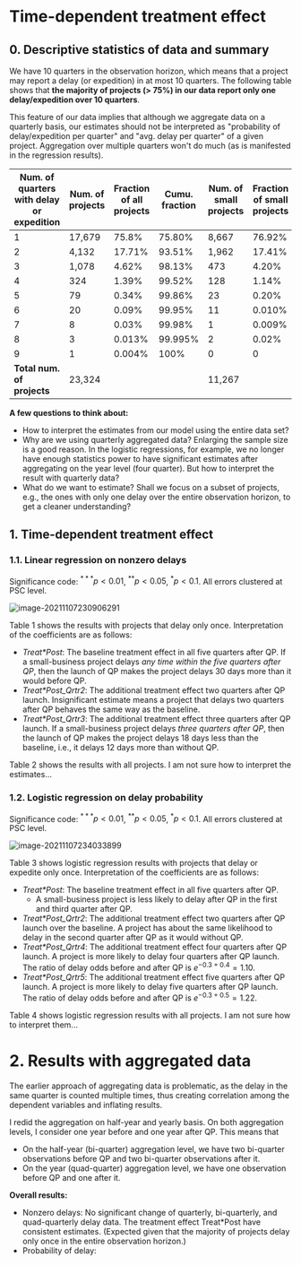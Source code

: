 # Time-dependent treatment effect

## 0. Descriptive statistics of data and summary

We have 10 quarters in the observation horizon, which means that a project may report a delay (or expedition) in at most 10 quarters. The following table shows that **the majority of projects (> 75%) in our data report only one delay/expedition over 10 quarters**.

This feature of our data implies that although we aggregate data on a quarterly basis, our estimates should not be interpreted as "probability of delay/expedition per quarter" and "avg. delay per quarter" of a given project. Aggregation over multiple quarters won't do much (as is manifested in the regression results).

| Num. of quarters with delay or expedition | Num. of projects | Fraction of all projects | Cumu. fraction | Num. of small projects | Fraction of small projects | Cumu. fraction | Num. of large projects | Fraction of large projects | Cumu. fraction |
| ----------------------------------------- | ---------------- | ------------------------ | -------------- | ---------------------- | -------------------------- | -------------- | ---------------------- | -------------------------- | -------------- |
| 1                                         | 17,679           | 75.8%                    | 75.80%         | 8,667                  | 76.92%                     | 76.92%         | 9,012                  | 74.74%                     | 74.74%         |
| 2                                         | 4,132            | 17.71%                   | 93.51%         | 1,962                  | 17.41%                     | 94.34%         | 2,170                  | 18.00%                     | 92.74%         |
| 3                                         | 1,078            | 4.62%                    | 98.13%         | 473                    | 4.20%                      | 98.54%         | 605                    | 5.02%                      | 97.76%         |
| 4                                         | 324              | 1.39%                    | 99.52%         | 128                    | 1.14%                      | 99.67%         | 196                    | 1.62%                      | 99.39%         |
| 5                                         | 79               | 0.34%                    | 99.86%         | 23                     | 0.20%                      | 99.87%         | 56                     | 0.46%                      | 99.85%         |
| 6                                         | 20               | 0.09%                    | 99.95%         | 11                     | 0.010%                     | 99.97%         | 9                      | 0.07%                      | 99.92%         |
| 7                                         | 8                | 0.03%                    | 99.98%         | 1                      | 0.009%                     | 99.98%         | 7                      | 0.058%                     | 99.98%         |
| 8                                         | 3                | 0.013%                   | 99.995%        | 2                      | 0.02%                      | 100%           | 1                      | 0.008%                     | 99.99%         |
| 9                                         | 1                | 0.004%                   | 100%           | 0                      | 0                          | 100%           | 1                      | 0.008%                     | 100%           |
| **Total num. of projects**                | 23,324           |                          |                | 11,267                 |                            |                | 12,057                 |                            |                |

**A few questions to think about:**

- How to interpret the estimates from our model using the entire data set?
- Why are we using quarterly aggregated data? Enlarging the sample size is a good reason. In the logistic regressions, for example, we no longer have enough statistics power to have significant estimates after aggregating on the year level (four quarter). But how to interpret the result with quarterly data?
- What do we want to estimate? Shall we focus on a subset of projects, e.g., the ones with only one delay over the entire observation horizon, to get a cleaner understanding?



## 1. Time-dependent treatment effect

### 1.1. Linear regression on nonzero delays

Significance code: $^{***} p<0.01$, $^{**} p<0.05$, $^* p<0.1$. All errors clustered at PSC level.

![image-20211107230906291](C:\Users\jxn174\AppData\Roaming\Typora\typora-user-images\image-20211107230906291.png)



Table 1 shows the results with projects that delay only once. Interpretation of the coefficients are as follows:

- _Treat*Post_: The baseline treatment effect in all five quarters after QP. If a small-business project delays _any time within the five quarters after QP_, then the launch of QP makes the project delays 30 days more than it would before QP.
- _Treat*Post_Qrtr2_: The additional treatment effect two quarters after QP launch. Insignificant estimate means a project that delays two quarters after QP behaves the same way as the baseline.
- _Treat*Post_Qrtr3_: The additional treatment effect three quarters after QP launch. If a small-business project delays _three quarters after QP_, then the launch of QP makes the project delays 18 days less than the baseline, i.e., it delays 12 days more than without QP.



Table 2 shows the results with all projects. I am not sure how to interpret the estimates...



### 1.2. Logistic regression on delay probability

Significance code: $^{***} p<0.01$, $^{**} p<0.05$, $^* p<0.1$. All errors clustered at PSC level.

![image-20211107234033899](C:\Users\jxn174\AppData\Roaming\Typora\typora-user-images\image-20211107234033899.png)

Table 3 shows logistic regression results with projects that delay or expedite only once.  Interpretation of the coefficients are as follows:

- _Treat*Post_: The baseline treatment effect in all five quarters after QP. 
  - A small-business project is less likely to delay after QP in the first and third quarter after QP.
- _Treat*Post_Qrtr2_: The additional treatment effect two quarters after QP launch over the baseline. A project has about the same likelihood to delay in the second quarter after QP as it would without QP.
- _Treat*Post_Qrtr4_: The additional treatment effect four quarters after QP launch. A project is more likely to delay four quarters after QP launch. The ratio of delay odds before and after QP is $e^{-0.3+0.4}=1.10$.
- _Treat*Post_Qrtr5_: The additional treatment effect five quarters after QP launch. A project is more likely to delay five quarters after QP launch. The ratio of delay odds before and after QP is $e^{-0.3+0.5}=1.22$.



Table 4 shows logistic regression results with all projects. I am not sure how to interpret them...



# 2. Results with aggregated data

The earlier approach of aggregating data is problematic, as the delay in the same quarter is counted multiple times, thus creating correlation among the dependent variables and inflating results.

I redid the aggregation on half-year and yearly basis. On both aggregation levels, I consider one year before and one year after QP. This means that

-  On the half-year (bi-quarter) aggregation level, we have two bi-quarter observations before QP and two bi-quarter observations after it.
- On the year (quad-quarter) aggregation level, we have one observation before QP and one after it.

**Overall results:**

- Nonzero delays: No significant change of quarterly, bi-quarterly, and quad-quarterly delay data. The treatment effect Treat*Post have consistent estimates. (Expected given that the majority of projects delay only once in the entire observation horizon.)
- Probability of delay: 